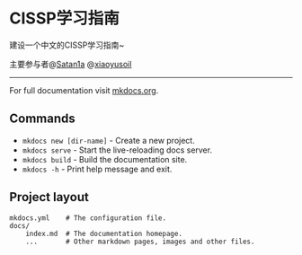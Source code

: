 # CISSP学习指南

建设一个中文的CISSP学习指南~

主要参与者@[Satan1a](https://github.com/satan1a) @[xiaoyusoil](https://github.com/xiaoyusoil)


---

For full documentation visit [mkdocs.org](https://www.mkdocs.org).

## Commands

* `mkdocs new [dir-name]` - Create a new project.
* `mkdocs serve` - Start the live-reloading docs server.
* `mkdocs build` - Build the documentation site.
* `mkdocs -h` - Print help message and exit.

## Project layout

    mkdocs.yml    # The configuration file.
    docs/
        index.md  # The documentation homepage.
        ...       # Other markdown pages, images and other files.

